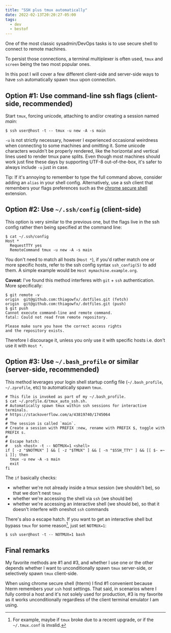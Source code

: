 ```yaml
---
title: "SSH plus tmux automatically"
date: 2022-02-13T20:20:27-05:00
tags:
  - dev
  - bestof
---
```


One of the most classic sysadmin/DevOps tasks is to use secure shell to connect to remote machines.

To persist those connections, a terminal multiplexer is often used, `tmux` and `screen` being the two most popular ones.

In this post I will cover a few different client-side and server-side ways to have `ssh` automatically spawn `tmux` upon connection.

## Option #1: Use command-line ssh flags (client-side, recommended)

Start `tmux`, forcing unicode, attaching to and/or creating a session named _main_:

```shell
$ ssh user@host -t -- tmux -u new -A -s main
```

`-u` is not strictly necessary, however I experienced occasional weirdness when connecting to some machines and omitting it. Some unicode characters wouldn't be properly rendered, like the horizontal and vertical lines used to render tmux pane splits. Even though most machines should work just fine these days by supporting UTF-8 out-of-the-box, it's safer to always include `-u` just in case.

Tip: If it's annoying to remember to type the full command above, consider adding an `alias` in your shell config. Alternatively, use a ssh client that remembers your flags preferences such as the [chrome secure shell](https://chrome.google.com/webstore/detail/secure-shell/iodihamcpbpeioajjeobimgagajmlibd?hl=en) extension.

## Option #2: Use `~/.ssh/config` (client-side)

This option is very similar to the previous one, but the flags live in the ssh config rather then being specified at the command line:

```shell
$ cat ~/.ssh/config
Host *
  RequestTTY yes
  RemoteCommand tmux -u new -A -s main
```

You don't need to match all hosts (`Host *`), if you'd rather match one or more specific hosts, refer to the ssh config syntax `ssh_config(5)` to add them. A simple example would be `Host mymachine.example.org`.

**Caveat**: I've found this method interferes with `git` + `ssh` authentication. More specifically:

```shell
$ git remote -v
origin	git@github.com:thiagowfx/.dotfiles.git (fetch)
origin	git@github.com:thiagowfx/.dotfiles.git (push)
$ git push
Cannot execute command-line and remote command.
fatal: Could not read from remote repository.

Please make sure you have the correct access rights
and the repository exists.
```

Therefore I discourage it, unless you only use it with specific hosts i.e. don't use it with `Host *`.

## Option #3: Use `~/.bash_profile` or similar (server-side, recommended)

This method leverages your login shell startup config file (`~/.bash_profile`, `~/.zprofile`, etc) to automatically spawn `tmux`.

```shell
# This file is invoked as part of my ~/.bash_profile.
$ cat ~/.profile.d/tmux_auto_ssh.sh.
# Automatically spawn tmux within ssh sessions for interactive terminals.
# https://stackoverflow.com/a/43819740/1745064
#
# The session is called `main`.
# Create a session with PREFIX :new, rename with PREFIX $, toggle with PREFIX s.
#
# Escape hatch:
#   ssh <host> -t -- NOTMUX=1 <shell>
if [ -z "$NOTMUX" ] && [ -z "$TMUX" ] && [ -n "$SSH_TTY" ] && [[ $- =~ i ]]; then
  tmux -u new -A -s main
  exit
fi
```

The `if` basically checks:

- whether we're not already inside a tmux session (we shouldn't be), so that we don't nest `tmux`
- whether we're accessing the shell via `ssh` (we should be)
- whether we're accessing an interactive shell (we should be), so that it doesn't interfere with oneshot `ssh` commands

There's also a escape hatch. If you want to get an interactive shell but bypass `tmux` for some reason[^1], just set `NOTMUX=1`:

```shell
$ ssh user@host -t -- NOTMUX=1 bash
```

## Final remarks

My favorite methods are #1 and #3, and whether I use one or the other depends whether I want to unconditionally spawn `tmux` server-side, or selectively spawn `tmux` client-side.

When using chrome secure shell (hterm) I find #1 convenient because hterm remembers your `ssh` host settings. That said, in scenarios where I fully control a host and it's not solely used for production, #3 is my favorite as it works unconditionally regardless of the client terminal emulator I am using.

[^1]: For example, maybe if `tmux` broke due to a recent upgrade, or if the `~/.tmux.conf` is invalid.
